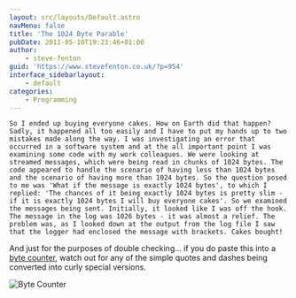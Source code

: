 ```yaml
---
layout: src/layouts/Default.astro
navMenu: false
title: 'The 1024 Byte Parable'
pubDate: 2011-05-10T19:23:46+01:00
author:
    - steve-fenton
guid: 'https://www.stevefenton.co.uk/?p=954'
interface_sidebarlayout:
    - default
categories:
    - Programming
---
```


`So I ended up buying everyone cakes. How on Earth did that happen? Sadly, it happened all too easily and I have to put my hands up to two mistakes made along the way. I was investigating an error that occurred in a software system and at the all important point I was examining some code with my work colleagues. We were looking at streamed messages, which were being read in chunks of 1024 bytes. The code appeared to handle the scenario of having less than 1024 bytes and the scenario of having more than 1024 bytes. So the question posed to me was 'What if the message is exactly 1024 bytes', to which I replied: 'The chances of it being exactly 1024 bytes is pretty slim - if it is exactly 1024 bytes I will buy everyone cakes'. So we examined the messages being sent. Initially, it looked like I was off the hook. The message in the log was 1026 bytes - it was almost a relief. The problem was, as I looked down at the output from the log file I saw that the logger had enclosed the message with brackets. Cakes bought!`

And just for the purposes of double checking… if you do paste this into a [byte counter](https://mothereff.in/byte-counter), watch out for any of the simple quotes and dashes being converted into curly special versions.

![Byte Counter](https://www.stevefenton.co.uk/wp-content/uploads/2011/05/byte-counter.png)